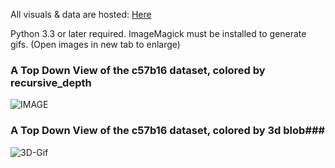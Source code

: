 All visuals & data are hosted: [Here](https://www.dropbox.com/sh/s136nj2b780e22d/AACy854x31kk4U11daFO1Z-0a?dl=0)

Python 3.3 or later required. ImageMagick must be installed to generate gifs.
(Open images in new tab to enlarge)

### A Top Down View of the c57b16 dataset, colored by recursive_depth ###
![IMAGE](https://www.dropbox.com/s/4smgqwqimxn4e0s/c57b16_top_depth.png?dl=1)

### A Top Down View of the c57b16 dataset, colored by 3d blob###
![3D-Gif](https://www.dropbox.com/s/z4is7p762le1ia2/c57b16_blob3d.png?dl=1)